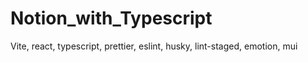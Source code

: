 # Notion_with_Typescript
Vite, react, typescript, prettier, eslint, husky, lint-staged, emotion, mui
